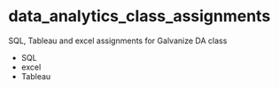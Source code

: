 # data_analytics_class_assignments

SQL, Tableau and excel assignments for Galvanize DA class
 - SQL
 - excel
 - Tableau
